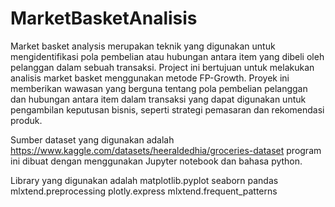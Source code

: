 # MarketBasketAnalisis

Market basket analysis merupakan teknik yang digunakan untuk mengidentifikasi pola pembelian atau hubungan antara item yang dibeli oleh pelanggan dalam sebuah transaksi. Project ini bertujuan untuk melakukan analisis market basket menggunakan metode FP-Growth. Proyek ini memberikan wawasan yang berguna tentang pola pembelian pelanggan dan hubungan antara item dalam transaksi yang dapat digunakan untuk pengambilan keputusan bisnis, seperti strategi pemasaran dan rekomendasi produk. 

Sumber dataset yang digunakan adalah https://www.kaggle.com/datasets/heeraldedhia/groceries-dataset program ini dibuat dengan menggunakan Jupyter notebook dan bahasa python.

Library yang digunakan adalah
matplotlib.pyplot
seaborn
pandas 
mlxtend.preprocessing 
plotly.express 
mlxtend.frequent_patterns
